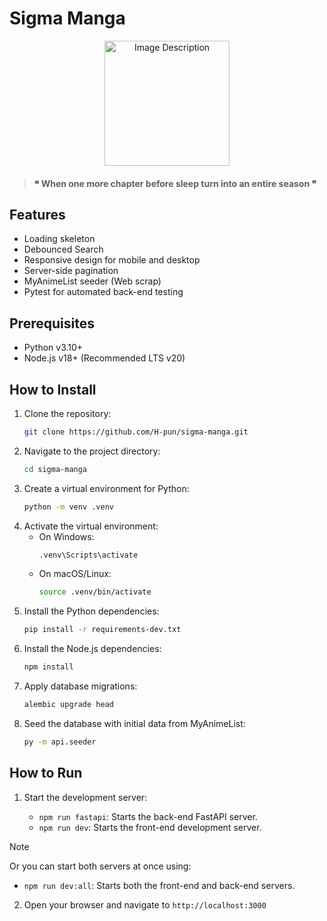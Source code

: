 # Sigma Manga

<div align="center">
  <img src="https://www.whiteboardjournal.com/wp-content/uploads/2022/01/unnamed-9-2.jpg" alt="Image Description" style="width: auto; height: 200px;">
</div>

>#### ❝ When one more chapter before sleep turn into an entire season ❞

## Features
- Loading skeleton
- Debounced Search
- Responsive design for mobile and desktop
- Server-side pagination
- MyAnimeList seeder (Web scrap)
- Pytest for automated back-end testing

## Prerequisites
- Python v3.10+
- Node.js v18+ (Recommended LTS v20)

## How to Install
1. Clone the repository:
    ```sh
    git clone https://github.com/H-pun/sigma-manga.git
    ```
2. Navigate to the project directory:
    ```sh
    cd sigma-manga
    ```
3. Create a virtual environment for Python:
    ```sh
   python -m venv .venv
    ```
4. Activate the virtual environment:
    - On Windows:
        ```sh
        .venv\Scripts\activate
        ```
    - On macOS/Linux:
        ```sh
        source .venv/bin/activate
        ```
5. Install the Python dependencies:
    ```sh
    pip install -r requirements-dev.txt
    ```
6. Install the Node.js dependencies:
    ```sh
    npm install
7. Apply database migrations:
    ```sh
    alembic upgrade head
    ```
8. Seed the database with initial data from MyAnimeList:
    ```sh
    py -m api.seeder
    ```


## How to Run
1. Start the development server:

    - `npm run fastapi`: Starts the back-end FastAPI server.
    - `npm run dev`: Starts the front-end development server.

> [!NOTE] 
> Or you can start both servers at once using:
> - `npm run dev:all`: Starts both the front-end and back-end servers.

2. Open your browser and navigate to `http://localhost:3000`

